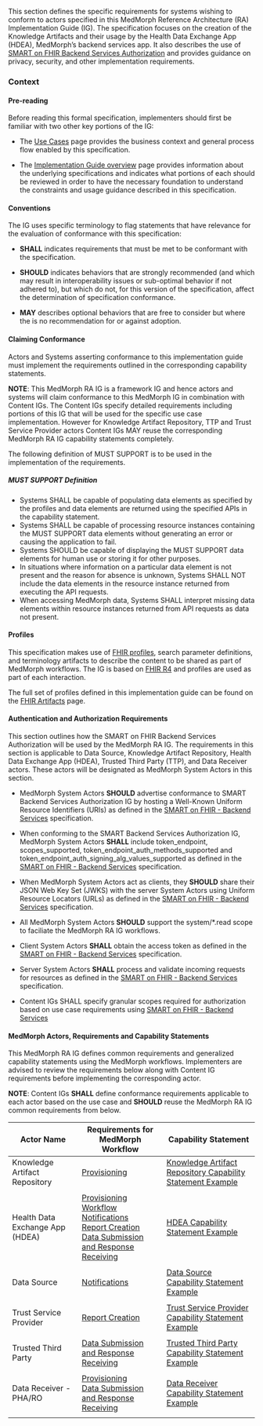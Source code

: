 This section defines the specific requirements for systems wishing to conform to actors specified in this MedMorph Reference Architecture (RA)  Implementation Guide (IG). The specification focuses on the creation of the Knowledge Artifacts and their usage by the Health Data Exchange App (HDEA), MedMorph’s backend services app. It also describes the use of [SMART on FHIR Backend Services Authorization]({{site.data.fhir.smartapplaunch}}/backend-services.html) and provides guidance on privacy, security, and other implementation requirements.


### Context

#### Pre-reading
Before reading this formal specification, implementers should first be familiar with two other key portions of the IG:

* The [Use Cases](usecases.html) page provides the business context and general process flow enabled by this  specification.

* The [Implementation Guide overview](background.html) page provides information about the underlying specifications and indicates what portions of each should be reviewed in order to have the necessary foundation to understand the constraints and usage guidance described in this specification.


#### Conventions
The IG uses specific terminology to flag statements that have relevance for the evaluation of conformance with this specification:

* **SHALL** indicates requirements that must be met to be conformant with the specification.

* **SHOULD** indicates behaviors that are strongly recommended (and which may result in interoperability issues or sub-optimal behavior if not adhered to), but which do not, for this version of the specification, affect the determination of specification conformance.

* **MAY** describes optional behaviors that are free to consider but where the is no recommendation for or against adoption.


#### Claiming Conformance 

Actors and Systems asserting conformance to this implementation guide must implement the requirements outlined in the corresponding capability statements. 

**NOTE**: This MedMorph RA IG is a framework IG and hence actors and systems will claim conformance to this MedMorph IG in combination with Content IGs. The Content IGs specify detailed requirements including portions of this IG that will be used for the specific use case implementation. However for Knowledge Artifact Repository, TTP and Trust Service Provider actors Content IGs MAY reuse the corresponding MedMorph RA IG capability statements completely.   

The following definition of MUST SUPPORT is to be used in the implementation of the requirements.

##### MUST SUPPORT Definition

* Systems SHALL be capable of populating data elements as specified by the profiles and data elements are returned using the specified APIs in the capability statement.
* Systems SHALL be capable of processing resource instances containing the MUST SUPPORT data elements without generating an error or causing the application to fail. 
* Systems SHOULD be capable of displaying the MUST SUPPORT data elements for human use or storing it for other purposes.
* In situations where information on a particular data element is not present and the reason for absence is unknown, Systems SHALL NOT include the data elements in the resource instance returned from executing the API requests.
* When accessing MedMorph data, Systems SHALL interpret missing data elements within resource instances returned from API requests as data not present.


#### Profiles
This specification makes use of [FHIR profiles]({{site.data.fhir.path}}profiling.html), search parameter definitions, and terminology artifacts to describe the content to be shared as part of MedMorph workflows. The IG is based on [FHIR R4]({{site.data.fhir.path}}) and profiles are used as part of each interaction.

The full set of profiles defined in this implementation guide can be found on the [FHIR Artifacts](artifacts.html) page.


#### Authentication and Authorization Requirements

This section outlines how the SMART on FHIR Backend Services Authorization will be used by the MedMorph RA IG. The requirements in this section is applicable to Data Source, Knowledge Artifact Repository, Health Data Exchange App (HDEA), Trusted Third Party (TTP), and Data Receiver actors. These actors will be designated as MedMorph System Actors in this section.

* MedMorph System Actors **SHOULD** advertise conformance to SMART Backend Services Authorization IG by hosting a Well-Known Uniform Resource Identifiers (URIs) as defined in the [SMART on FHIR - Backend Services]({{site.data.fhir.smartapplaunch}}/backend-services.html) specification.

* When conforming to the SMART Backend Services Authorization IG, MedMorph System Actors **SHALL** include token_endpoint, scopes_supported, token_endpoint_auth_methods_supported and token_endpoint_auth_signing_alg_values_supported as defined in the [SMART on FHIR - Backend Services]({{site.data.fhir.smartapplaunch}}/backend-services.html) specification.

* When MedMorph System Actors act as clients, they **SHOULD** share their JSON Web Key Set (JWKS) with the server System Actors using Uniform Resource Locators (URLs) as defined in the [SMART on FHIR - Backend Services]({{site.data.fhir.smartapplaunch}}/backend-services.html) specification.

* All MedMorph System Actors **SHOULD** support the system/*.read scope to faciliate the MedMorph RA IG workflows.

* Client System Actors **SHALL** obtain the access token as defined in the [SMART on FHIR - Backend Services]({{site.data.fhir.smartapplaunch}}/backend-services.html) specification.

* Server System Actors **SHALL** process and validate incoming requests for resources as defined in the [SMART on FHIR - Backend Services]({{site.data.fhir.smartapplaunch}}/backend-services.html) specification.

* Content IGs SHALL specify granular scopes required for authorization based on use case requirements using [SMART on FHIR - Backend Services]({{site.data.fhir.smartapplaunch}}/backend-services.html)


#### MedMorph Actors, Requirements and Capability Statements

This MedMorph RA IG defines common requirements and generalized capability statements using the MedMorph workflows. Implementers are advised to review the requirements below along with Content IG requirements before implementing the corresponding actor.

**NOTE**: Content IGs **SHALL** define conformance requirements applicable to each actor based on the use case and **SHOULD** reuse the MedMorph RA IG common requirements from below.     


<table>
  <thead>
    <tr>
      <th> Actor Name</th>
      <th> Requirements for MedMorph Workflow</th>
      <th> Capability Statement</th>
    </tr>
  </thead>
  <tr>
    <td>Knowledge Artifact Repository</td>
    <td><a href="provisioning.html">Provisioning</a></td>
    <td><a href="CapabilityStatement-medmorph-knowledge-artifact-repository.html">Knowledge Artifact Repository Capability Statement Example</a></td>
  </tr>
  <tr>
    <td/>
    <td/>
    <td/>
  </tr>
  <tr>
    <td>Health Data Exchange App (HDEA)</td>
    <td>
    	   <a href="provisioning.html">Provisioning Workflow</a> <br/>
    	   <a href="subscription.html">Notifications</a> <br/>
    	   <a href="trustservices.html">Report Creation</a> <br/>
    	   <a href="reportsubmission.html">Data Submission and Response Receiving</a> <br/>
    	</td>
    <td><a href="CapabilityStatement-medmorph-healthdata-exchange-app.html">HDEA Capability Statement Example</a></td>
  </tr>
  <tr>
    <td/>
    <td/>
    <td/>
  </tr>
  <tr>
    <td>Data Source</td>
    <td><a href="subscription.html">Notifications</a></td>
    <td><a href="CapabilityStatement-medmorph-data-receiver.html">Data Source Capability Statement Example</a></td>
  </tr>
  <tr>
    <td/>
    <td/>
    <td/>
  </tr>
  <tr>
    <td>Trust Service Provider</td>
    <td><a href="trustservices.html">Report Creation</a></td>
    <td><a href="CapabilityStatement-medmorph-trust-service-provider.html">Trust Service Provider Capability Statement Example</a></td>
  </tr>
  <tr>
    <td/>
    <td/>
    <td/>
  </tr>
  <tr>
    <td>Trusted Third Party</td>
    <td><a href="reportsubmission.html">Data Submission and Response Receiving</a></td>
    <td><a href="CapabilityStatement-medmorph-trusted-third-party.html">Trusted Third Party Capability Statement Example</a></td>
  </tr>
  <tr>
    <td/>
    <td/>
    <td/>
  </tr>
  <tr>
    <td>Data Receiver - PHA/RO</td>    
    <td>
       <a href="provisioning.html">Provisioning</a> <br/>
       <a href="reportsubmission.html">Data Submission and Response Receiving</a>
    </td>
    <td><a href="CapabilityStatement-medmorph-data-receiver.html">Data Receiver Capability Statement Example</a></td>
  </tr>
  <tr>
    <td/>
    <td/>
    <td/>
  </tr>
</table>





